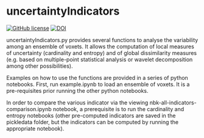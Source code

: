 # uncertaintyIndicators
[![GitHub license](https://img.shields.io/github/license/Naereen/StrapDown.js.svg)](https://github.com/Loop3D/uncertaintyIndicators/blob/master/LICENSE)
[![DOI](https://zenodo.org/badge/377036385.svg)](https://zenodo.org/badge/latestdoi/377036385)

uncertaintyIndicators.py provides several functions to analyse the variability among an ensemble of voxets. It allows the computation of local measures of uncertainty (cardinality and entropy) and of global dissimilarity measures (e.g. based on multiple-point statistical analysis or wavelet decomposition among other possibilities).

Examples on how to use the functions are provided in a series of python notebooks. 
First, run example.ipynb to load an ensemble of voxets. It is a pre-requisites prior running the other python notebooks. 

In order to compare the various indicator via the viewing nbk-all-indicators-comparison.ipynb notebook, a prerequisite is to run the cardinality and entropy notebooks (other pre-computed indicators are saved in the pickledata folder, but the indicators can be computed by running the appropriate notebook).
